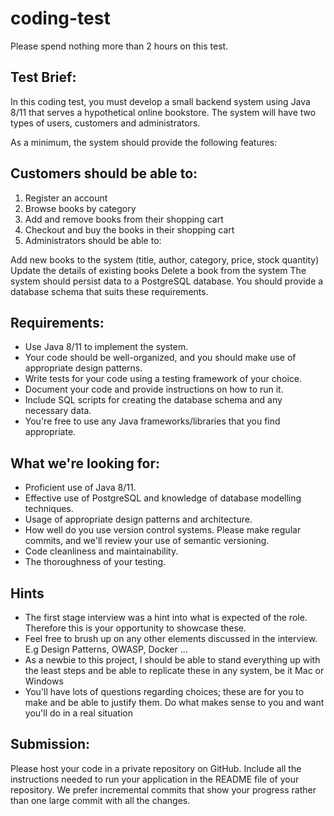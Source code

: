 # coding-test

Please spend nothing more than 2 hours on this test.

## Test Brief:

In this coding test, you must develop a small backend system using Java 8/11 that serves a hypothetical online bookstore. The system will have two types of users, customers and administrators.

As a minimum, the system should provide the following features:

## Customers should be able to:

  1. Register an account
  1. Browse books by category
  1. Add and remove books from their shopping cart
  1. Checkout and buy the books in their shopping cart
  1. Administrators should be able to:

Add new books to the system (title, author, category, price, stock quantity)
Update the details of existing books
Delete a book from the system
The system should persist data to a PostgreSQL database. You should provide a database schema that suits these requirements.

## Requirements:

- Use Java 8/11 to implement the system.
- Your code should be well-organized, and you should make use of appropriate design patterns.
- Write tests for your code using a testing framework of your choice.
- Document your code and provide instructions on how to run it.
- Include SQL scripts for creating the database schema and any necessary data.
- You're free to use any Java frameworks/libraries that you find appropriate.


## What we're looking for:

- Proficient use of Java 8/11.
- Effective use of PostgreSQL and knowledge of database modelling techniques.
- Usage of appropriate design patterns and architecture.
- How well do you use version control systems. Please make regular commits, and we'll review your use of semantic versioning.
- Code cleanliness and maintainability.
- The thoroughness of your testing.

## Hints
- The first stage interview was a hint into what is expected of the role.  Therefore this is your opportunity to showcase these.  
- Feel free to brush up on any other elements discussed in the interview.  E.g Design Patterns, OWASP, Docker ...
- As a newbie to this project, I should be able to stand everything up with the least steps and be able to replicate these in any system, be it Mac or Windows
- You'll have lots of questions regarding choices; these are for you to make and be able to justify them.  Do what makes sense to you and want you'll do in a real situation


## Submission:

Please host your code in a private repository on GitHub. Include all the instructions needed to run your application in the README file of your repository. We prefer incremental commits that show your progress rather than one large commit with all the changes.
